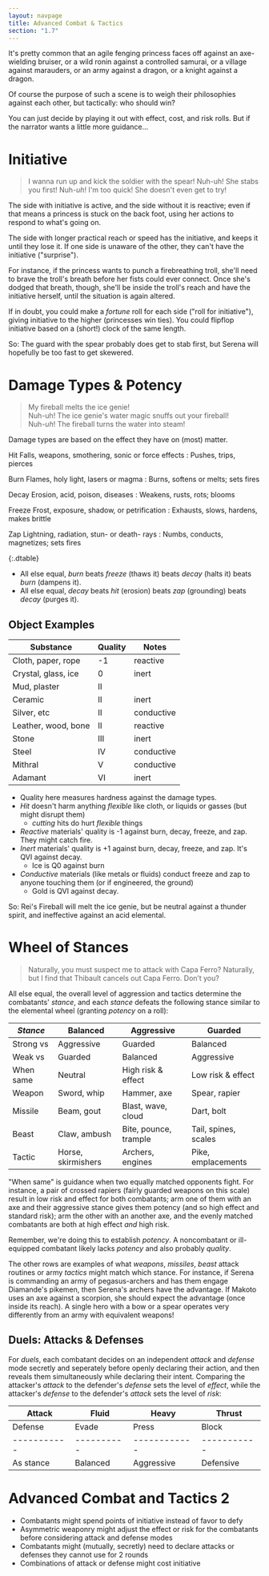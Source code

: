 ```yaml
---
layout: navpage
title: Advanced Combat & Tactics
section: "1.7"
---
```


It's pretty common that an agile fenging princess faces off against an axe-wielding bruiser, or a wild ronin against a controlled samurai, or a village against marauders, or an army against a dragon, or a knight against a dragon.

Of course the purpose of such a scene is to weigh their philosophies against each other, but tactically: who should win?

You can just decide by playing it out with effect, cost, and risk rolls.
But if the narrator wants a little more guidance...

# Initiative

> I wanna run up and kick the soldier with the spear!
> Nuh-uh! She stabs you first!
> Nuh-*uh*! I'm too quick! She doesn't even get to try!

The side with initiative is active, and the side without it is reactive; even if that means a princess is stuck on the back foot, using her actions to respond to what's going on.

The side with longer practical reach or speed has the initiative, and keeps it until they lose it.
If one side is unaware of the other, they can't have the initiative ("surprise").

For instance, if the princess wants to punch a firebreathing troll, she'll need to brave the troll's breath before her fists could ever connect. Once she's dodged that breath, though, she'll be inside the troll's reach and have the initiative herself, until the situation is again altered.

If in doubt, you could make a _fortune_ roll for each side ("roll for initiative"), giving initiative to the higher (princesses win ties).
You could flipflop initiative based on a (short!) clock of the same length.

So: The guard with the spear probably does get to stab first, but Serena will hopefully be too fast to get skewered.

# Damage Types & Potency

> My fireball melts the ice genie!  
> Nuh-uh! The ice genie's water magic snuffs out your fireball!  
> Nuh-*uh*! The fireball turns the water into steam!

Damage types are based on the effect they have on (most) matter.

Hit
Falls, weapons, smothering, sonic or force effects
: Pushes, trips, pierces

Burn
Flames, holy light, lasers or magma
: Burns, softens or melts; sets fires

Decay
Erosion, acid, poison, diseases
: Weakens, rusts, rots; blooms

Freeze
Frost, exposure, shadow, or petrification
: Exhausts, slows, hardens, makes brittle

Zap
Lightning, radiation, stun- or death- rays
: Numbs, conducts, magnetizes; sets fires

{:.dtable}



* All else equal, _burn_ beats _freeze_ (thaws it) beats _decay_ (halts it) beats _burn_ (dampens it).
* All else equal, _decay_ beats _hit_ (erosion) beats _zap_ (grounding) beats _decay_ (purges it).

## Object Examples

| Substance | Quality | Notes |
|-----------|---------|-------|
| Cloth, paper, rope | -1 | reactive |
| Crystal, glass, ice | 0 | inert |
| Mud, plaster | II   |       |
| Ceramic   | II      | inert |
| Silver, etc | II    | conductive |
| Leather, wood, bone | II | reactive |
| Stone     | III     | inert |
| Steel     | IV      | conductive |
| Mithral   | V       | conductive |
| Adamant   | VI      | inert |

* Quality here measures hardness against the damage types.
* _Hit_ doesn't harm anything _flexible_ like cloth, or liquids or gasses (but might disrupt them)
  * _cutting_ hits do hurt _flexible_ things
* _Reactive_ materials' quality is -1 against burn, decay, freeze, and zap. They might catch fire.
* _Inert_ materials' quality is +1 against burn, decay, freeze, and zap. It's QVI against decay.
  * Ice is Q0 against burn
* _Conductive_ materials (like metals or fluids) conduct freeze and zap to anyone touching them (or if engineered, the ground)
  * Gold is QVI against decay.

So: Rei's Fireball will melt the ice genie, but be neutral against a thunder spirit, and ineffective against an acid elemental.

# Wheel of Stances

> Naturally, you must suspect me to attack with Capa Ferro?
> Naturally, but I find that Thibault cancels out Capa Ferro. Don’t you?

All else equal, the overall level of aggression and tactics determine the combatants' _stance_, and each _stance_ defeats the following stance similar to the elemental wheel (granting _potency_ on a roll):

| _Stance_  | Balanced | Aggressive | Guarded   |
|-----------|----------|------------|-----------|
| Strong vs | Aggressive | Guarded | Balanced |
| Weak vs   | Guarded | Balanced | Aggressive |
| When same | Neutral  | High risk & effect | Low risk & effect |
| Weapon    | Sword, whip | Hammer, axe | Spear, rapier |
| Missile   | Beam, gout | Blast, wave, cloud | Dart, bolt |
| Beast     | Claw, ambush | Bite, pounce, trample | Tail, spines, scales |
| Tactic    | Horse, skirmishers | Archers, engines | Pike, emplacements |

"When same" is guidance when two equally matched opponents fight.
For instance, a pair of crossed rapiers (fairly guarded weapons on this scale) result in low risk and effect for both combatants; arm one of them with an axe and their aggressive stance gives them potency (and so high effect and standard risk); arm the other with an another axe, and the evenly matched combatants are both at high effect _and_ high risk.

Remember, we're doing this to establish _potency_.
A noncombatant or ill-equipped combatant likely lacks _potency_ and also probably _quality_.

The other rows are examples of what _weapons_, _missiles_, _beast_ attack routines or army _tactics_ might match which stance.
For instance, if Serena is commanding an army of pegasus-archers and has them engage Diamande's pikemen, then Serena's archers have the advantage.
If Makoto uses an axe against a scorpion, she should expect the advantage (once inside its reach).
A single hero with a bow or a spear operates very differently from an army with equivalent weapons!

## Duels: Attacks & Defenses

For _duels_, each combatant decides on an independent _attack_ and _defense_ mode secretly and seperately before openly declaring their action, and then reveals them simultaneously while declaring their intent.
Comparing the attacker's _attack_ to the defender's _defense_ sets the level of _effect_, while the attacker's _defense_ to the defender's _attack_ sets the level of _risk_:

| Attack    | Fluid    | Heavy      | Thrust    |
|-----------|----------|------------|-----------|
| Defense   | Evade    | Press      | Block     |
|-----------|----------|------------|-----------|
| As stance | Balanced | Aggressive | Defensive |

# Advanced Combat and Tactics 2

* Combatants might spend points of initiative instead of favor to defy
* Asymmetric weaponry might adjust the effect or risk for the combatants before considering attack and defense modes
* Combatants might (mutually, secretly) need to declare attacks or defenses they cannot use for 2 rounds
* Combinations of attack or defense might cost initiative
